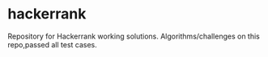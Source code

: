 # hackerrank
Repository for Hackerrank working solutions.
Algorithms/challenges on this repo,passed all test cases.
